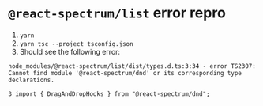 # `@react-spectrum/list` error repro

1. `yarn`
2. `yarn tsc --project tsconfig.json`
3. Should see the following error:

```
node_modules/@react-spectrum/list/dist/types.d.ts:3:34 - error TS2307: Cannot find module '@react-spectrum/dnd' or its corresponding type declarations.

3 import { DragAndDropHooks } from "@react-spectrum/dnd";
```